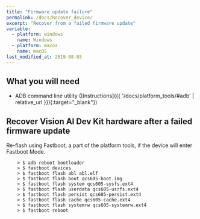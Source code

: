 ```yaml
---
title: "Firmware update failure"
permalink: /docs/Recover_device/
excerpt: "Recover from a failed firmware update"
variable:
  - platform: windows
    name: Windows
  - platform: macos
    name: macOS
last_modified_at: 2019-08-03
---
```

## What you will need

* ADB command line utility ([Instructions]({{ '/docs/platform_tools/#adb' | relative_url }}){:target="_blank"})

## Recover Vision AI Dev Kit hardware after a failed firmware update

Re-flash using Fastboot, a part of the platform tools, if the device will enter Fastboot Mode.

```terminal
    > $ adb reboot bootloader
    > $ fastboot devices
    > $ fastboot flash abl abl.elf
    > $ fastboot flash boot qcs605-boot.img
    > $ fastboot flash system qcs605-sysfs.ext4
    > $ fastboot flash userdata qcs605-usrfs.ext4
    > $ fastboot flash persist qcs605-persist.ext4
    > $ fastboot flash cache qcs605-cache.ext4
    > $ fastboot flash systemrw qcs605-systemrw.ext4
    > $ fastboot reboot
```
